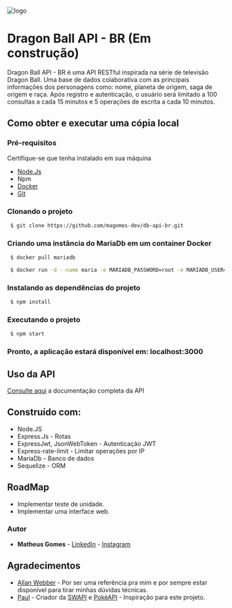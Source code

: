 ![logo](https://img.elo7.com.br/product/original/1C553C0/painel-festa-2x1m-dragon-ball-super-goku.jpg)

# Dragon Ball API - BR (Em construção)
Dragon Ball API - BR é uma API RESTful inspirada na série de televisão Dragon Ball. Uma base de dados colaborativa com as principais informações dos personagens como: nome, planeta de origem, saga de origem e raça.
Após registro e autenticação, o usuário será limitado a 100 consultas a cada 15 minutos e 5 operações de escrita a cada 10 minutos.

## Como obter e executar uma cópia local

### Pré-requisitos 
Certifique-se que tenha instalado em sua máquina
* [Node.Js](https://nodejs.org/en/download/)  
* Npm
* [Docker](https://docs.docker.com/)
* [Git](https://git-scm.com/downloads)

### Clonando o projeto
``` bash
 $ git clone https://github.com/magomes-dev/db-api-br.git
```
### Criando uma instância do MariaDb em um container Docker
``` bash
 $ docker pull mariadb
```
``` bash
 $ docker run -d --name maria -e MARIADB_PASSWORD=root -e MARIADB_USER=dbapi -e MARIADB_DATABASE=db-api-br -p 3306:3306  mariadb
```
### Instalando as dependências do projeto
``` bash
 $ npm install
```
### Executando o projeto
``` bash
 $ npm start
```

### Pronto, a aplicação estará disponível em: localhost:3000

## Uso da API
[Consulte aqui](https://documenter.getpostman.com/view/2137744/SzYbzHpb) a documentação completa da API 

## Construído com:
* Node.JS
* Express.Js - Rotas
* ExpressJwt, JsonWebToken - Autenticação JWT
* Express-rate-limit - Limitar operações por IP
* MariaDb - Banco de dados
* Sequelize - ORM

## RoadMap
* Implementar teste de unidade.
* Implementar uma interface web.

### Autor
* **Matheus Gomes** - [LinkedIn](https://www.linkedin.com/in/matheusandradegomes/) - [Instagram](https://www.instagram.com/gomesreal/)

## Agradecimentos
* [Allan Webber](https://github.com/allanweber) - Por ser uma referência pra mim e por sempre estar disponível para tirar minhas dúvidas técnicas.
* [Paul](https://github.com/phalt) - Criador da [SWAPI](https://swapi.co) e [PokéAPI](https://pokeapi.co) - Inspiração para este projeto.
